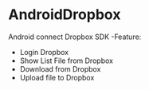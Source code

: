 # AndroidDropbox
Android connect Dropbox SDK
-Feature: 
+ Login Dropbox
+ Show List File from Dropbox
+ Download from Dropbox 
+ Upload file to Dropbox 
